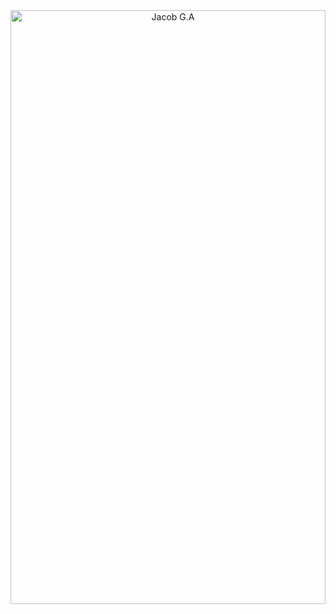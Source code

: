 <div align="center">
  <img src="https://s3.us-east-1.amazonaws.com/www.jacobga.com/developguaj.svg" 
       alt="Jacob G.A" style="width:100%; height:950px; object-fit:cover;" />
</div>
